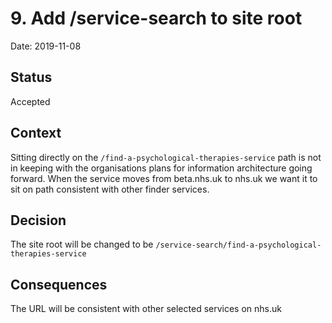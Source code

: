 # 9. Add /service-search to site root

Date: 2019-11-08

## Status

Accepted

## Context

Sitting directly on the `/find-a-psychological-therapies-service` path is not in keeping with the organisations plans for 
information architecture going forward. When the service moves from beta.nhs.uk to nhs.uk we want
it to sit on path consistent with other finder services.

## Decision

The site root will be changed to be `/service-search/find-a-psychological-therapies-service`

## Consequences

The URL will be consistent with other selected services on nhs.uk
